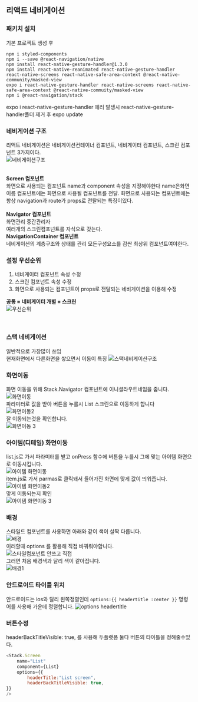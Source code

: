 ## 리액트 네비게이션  

### 패키치 설치  
기본 프로젝트 생성 후
```
npm i styled-components
npm i --save @react-navigation/native
npm install react-native-gesture-handler@1.3.0
npm install react-native-reanimated react-native-gesture-handler react-native-screens react-native-safe-area-context @react-native-community/masked-view
expo i react-native-gesture-handler react-native-screens react-native-safe-area-context @react-native-commuity/masked-view
npm i @react-navigation/stack
```  
expo i react-native-gesture-handler 에러 발생시  react-native-gesture-handler폴더 제거 후 expo update

### 네비게이션 구조
리액트 네비게이션은 네비게이션컨테이너 컴포넌트, 네비게이터 컴포넌트, 스크린 컴포넌트 3가지이다.  
![네비게이션구조](https://user-images.githubusercontent.com/75245755/113839027-49117180-97ca-11eb-9f31-67df0b552263.PNG)  
</br>

**Screen 컴포넌트**  
화면으로 사용되는 컴포넌트 name과 component 속성을 지정해야한다  name은화면이름 컴포넌트에는 화면으로 사용될 컴포넌트를 전달. 화면으로 사용되는 컴포넌트에는 항상 navigation과 route가 props로 전돨되는 특징이있다.  
</br>
**Navigator 컴포넌트**  
화면관리 중간관리자  
여러개의 스크린컴포넌트를 자식으로 갖는다.  
**NavigationContainer 컴포넌트**  
네비게이션의 계층구조와 상태를 관리  모든구성요소를 감싼 최상위 컴포넌트여야한다.  

### 설정 우선순위  
1. 네비게이터 컴포넌트 속성 수정  
2. 스크린 컴포넌트 속성 수정
3. 화면으로 사용되는 컴포넌트이 props로 전달되는 네비게이션을 이용해 수정  

**공통 = 네비게이터 개별 = 스크린**  
![우선순위](https://user-images.githubusercontent.com/75245755/113839115-5c244180-97ca-11eb-8a9a-d083a5e3596e.PNG)  

</br>


### 스택 네비게이션
일반적으로 가장많이 쓰임  
현재화면에서 다른화면을 쌓으면서 이동이 특징
![스택네비게이션구조](https://user-images.githubusercontent.com/75245755/113839150-647c7c80-97ca-11eb-8905-1f5d436c7aea.PNG)  

### 화면이동  
화면 이동을 위해 Stack.Navigator 컴포넌트에 이니셜라우트네임을 줍니다.
![화면이동](https://user-images.githubusercontent.com/75245755/113959868-8d4e5180-985e-11eb-9159-10d39ed3751e.PNG)  
파라미터로 값을 받아 버튼을 누를시 List 스크린으로 이동하게 합니다  
![화면이동2](https://user-images.githubusercontent.com/75245755/113959963-afe06a80-985e-11eb-8411-4bd74a2d9f13.PNG)  
잘 이동되는것을 확인합니다.  
![화면이동 3](https://user-images.githubusercontent.com/75245755/113960053-d3a3b080-985e-11eb-8b5f-446a65e5dcc0.PNG)  
  
### 아이템(디테일) 화면이동  
list.js로 가서 파라미터를 받고 onPress 함수에 버튼을 누를시 그에 맞는 아이템 화면으로 이동시킵니다.  
![아이템 화면이동](https://user-images.githubusercontent.com/75245755/113960131-f209ac00-985e-11eb-9a9b-3f456c60d701.PNG)  
item.js로 가서 parmas로 클릭돼서 들어가진 화면에 맞게 값이 띄워줍니다.
![아이템 화면이동2](https://user-images.githubusercontent.com/75245755/113960260-3006d000-985f-11eb-9f9f-0f01cbba5d8b.PNG)  
맞게 이동되는지 확인  
![아이템 화면이동 3](https://user-images.githubusercontent.com/75245755/113960341-50cf2580-985f-11eb-895f-bd0c84a2beb0.PNG)



### 배경  
스타일드 컴포넌트를 사용하면 아래와 같이 색이 살짝 다릅니다.  
![배경](https://user-images.githubusercontent.com/75245755/113960531-9986de80-985f-11eb-93af-46cded5e9d5c.PNG)  
이러할때 options 를 활용해  직접 바꿔줘야합니다.  
![스타일컴포넌트 안쓰고 직접](https://user-images.githubusercontent.com/75245755/113960598-ac99ae80-985f-11eb-8213-98f7c1d59b70.PNG)  
그러면 처음 배경색과 달리 색이 같아집니다.  
![배경1](https://user-images.githubusercontent.com/75245755/113960444-7a884c80-985f-11eb-87d9-f1205e0f0aab.PNG)  

### 안드로이드 타이틀 위치  
안드로이드는 ios와 달리 왼쪽정렬인데 `options:{{ headertitle :center }}` 명령어를 사용해 가운데 정렬합니다.
![options headertitle](https://user-images.githubusercontent.com/75245755/113960714-d6eb6c00-985f-11eb-8ca8-6d7f903d15c1.PNG)



### 버튼수정  
headerBackTitleVisible: true, 를 사용해 두플랫폼 둘다 버튼의 타이틀을 정해줄수있다.  

```js
<Stack.Screen 
    name="List" 
    component={List} 
    options={{ 
        headerTitle:"List screen",
        headerBackTitleVisible: true,
}}
/>
```  



